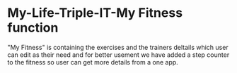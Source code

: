 # My-Life-Triple-IT-My Fitness function
"My Fitness" is containing the exercises and the trainers deltails which user can edit as their need and for better usement we have added a step counter to the fitness so user can get more details from a one app.
